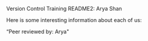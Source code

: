 Version Control Training README2: Arya Shan

Here is some interesting information about each of us:


“Peer reviewed by: Arya"